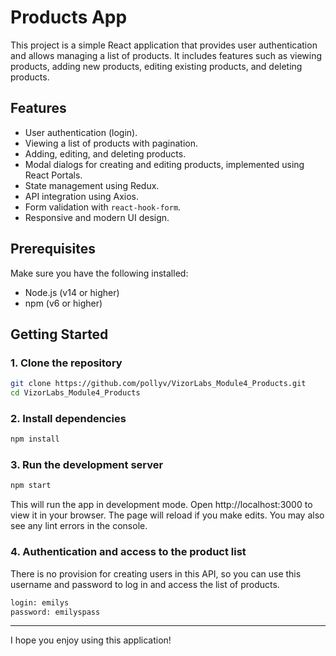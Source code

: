 # Products App

This project is a simple React application that provides user authentication and allows managing a list of products. It includes features such as viewing products, adding new products, editing existing products, and deleting products.

## Features

- User authentication (login).
- Viewing a list of products with pagination.
- Adding, editing, and deleting products.
- Modal dialogs for creating and editing products, implemented using React Portals.
- State management using Redux.
- API integration using Axios.
- Form validation with `react-hook-form`.
- Responsive and modern UI design.

## Prerequisites

Make sure you have the following installed:

- Node.js (v14 or higher)
- npm (v6 or higher)

## Getting Started

### 1. Clone the repository

```bash
git clone https://github.com/pollyv/VizorLabs_Module4_Products.git
cd VizorLabs_Module4_Products
```

### 2. Install dependencies

```bash
npm install
```

### 3. Run the development server

```bash
npm start
```

This will run the app in development mode. Open http://localhost:3000 to view it in your browser. The page will reload if you make edits. You may also see any lint errors in the console.

### 4. Authentication and access to the product list

There is no provision for creating users in this API, so you can use this username and password to log in and access the list of products.

```bash
login: emilys
password: emilyspass
```

---

I hope you enjoy using this application!
